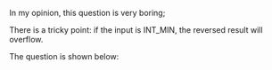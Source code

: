 In my opinion, this question is very boring;

There is a tricky point: if the input is INT_MIN, the reversed result will overflow.

The question is shown below:
